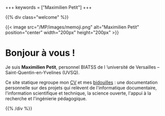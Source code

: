 +++
keywords = ["Maximilien Petit"]
+++

{{% div class="welcome" %}}

{{< image src="/MP/images/memoji.png" alt="Maximilien Petit" position="center" width="200px" height="200px" >}}

# Bonjour à vous !

Je suis **Maximilien Petit**, personnel BIATSS de l ’université de Versailles – Saint-Quentin-en-Yvelines (UVSQ).

Ce site statique regroupe mon <a href="/MP/cv" target="_blank">CV</a> et mes <a href="/MP/blog" target="_blank">bidouilles</a> : une documentation personnelle sur des projets qui relèvent de l'informatique documentaire, l'information scientifique et technique, la science ouverte, l'appui à la recherche et l'ingénierie pédagogique.

{{% /div %}}